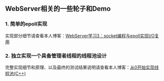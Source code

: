 ## WebServer相关的一些轮子和Demo

### 1. 简单的epoll实现

实现部分细节请查看本人博客：[WebServer学习3：socket编程与epoll实现I/O复用](https://akirazheng.github.io/2024/03/04/WebServer%E5%AD%A6%E4%B9%A03%EF%BC%9Asocket%E7%BC%96%E7%A8%8B%E4%B8%8Eepoll%E5%AE%9E%E7%8E%B0I-O%E5%A4%8D%E7%94%A8/)

### 2. 独立实现一个具备管理者线程的线程池设计

完整实现细节和原理、以及最终的测试结果说明请查看本人博客：[从0开始实现线程池(C++)](https://akirazheng.github.io/2024/02/07/%E7%BA%BF%E7%A8%8B%E6%B1%A0%EF%BC%88C++%EF%BC%89/)
